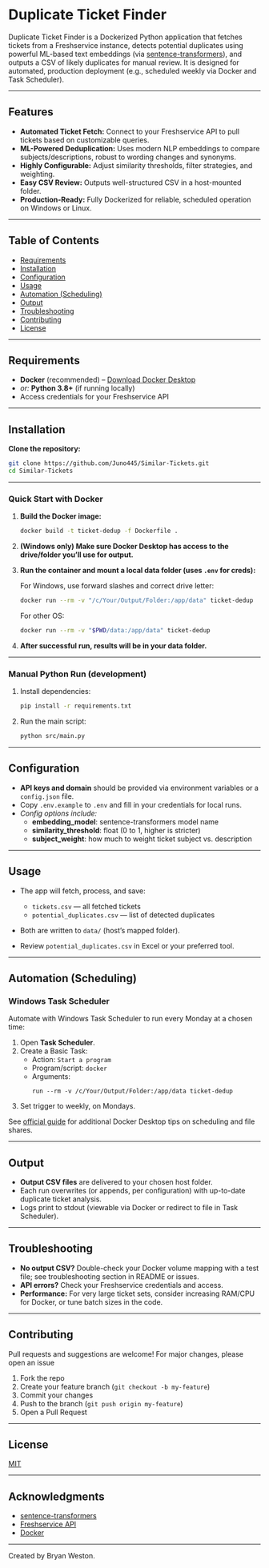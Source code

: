 # Duplicate Ticket Finder

Duplicate Ticket Finder is a Dockerized Python application that fetches tickets from a Freshservice instance, detects potential duplicates using powerful ML-based text embeddings (via [sentence-transformers](https://www.sbert.net/)), and outputs a CSV of likely duplicates for manual review. It is designed for automated, production deployment (e.g., scheduled weekly via Docker and Task Scheduler).

---

## Features

- **Automated Ticket Fetch:** Connect to your Freshservice API to pull tickets based on customizable queries.
- **ML-Powered Deduplication:** Uses modern NLP embeddings to compare subjects/descriptions, robust to wording changes and synonyms.
- **Highly Configurable:** Adjust similarity thresholds, filter strategies, and weighting.
- **Easy CSV Review:** Outputs well-structured CSV in a host-mounted folder.
- **Production-Ready:** Fully Dockerized for reliable, scheduled operation on Windows or Linux.

---

## Table of Contents

- [Requirements](#requirements)
- [Installation](#installation)
- [Configuration](#configuration)
- [Usage](#usage)
- [Automation (Scheduling)](#automation-scheduling)
- [Output](#output)
- [Troubleshooting](#troubleshooting)
- [Contributing](#contributing)
- [License](#license)

---

## Requirements

- **Docker** (recommended) – [Download Docker Desktop](https://www.docker.com/products/docker-desktop)
- _or:_ **Python 3.8+** (if running locally)
- Access credentials for your Freshservice API

---

## Installation

**Clone the repository:**

```sh
git clone https://github.com/Juno445/Similar-Tickets.git
cd Similar-Tickets
```

---

### Quick Start with Docker

1. **Build the Docker image:**

   ```sh
   docker build -t ticket-dedup -f Dockerfile .
   ```

2. **(Windows only) Make sure Docker Desktop has access to the drive/folder you’ll use for output.**

3. **Run the container and mount a local data folder (uses `.env` for creds):**

   For Windows, use forward slashes and correct drive letter:
   ```sh
   docker run --rm -v "/c/Your/Output/Folder:/app/data" ticket-dedup
   ```
   For other OS:
   ```sh
   docker run --rm -v "$PWD/data:/app/data" ticket-dedup
   ```

4. **After successful run, results will be in your data folder.**

---

### Manual Python Run (development)

1. Install dependencies:
   ```sh
   pip install -r requirements.txt
   ```
2. Run the main script:
   ```sh
   python src/main.py
   ```

---

## Configuration

- **API keys and domain** should be provided via environment variables or a `config.json` file.
- Copy `.env.example` to `.env` and fill in your credentials for local runs.
- _Config options include:_
  - **embedding_model**: sentence-transformers model name
  - **similarity_threshold**: float (0 to 1, higher is stricter)
  - **subject_weight**: how much to weight ticket subject vs. description

---

## Usage

- The app will fetch, process, and save:
  - `tickets.csv` — all fetched tickets
  - `potential_duplicates.csv` — list of detected duplicates

- Both are written to `data/` (host’s mapped folder).
- Review `potential_duplicates.csv` in Excel or your preferred tool.

---

## Automation (Scheduling)

### Windows Task Scheduler

Automate with Windows Task Scheduler to run every Monday at a chosen time:

1. Open **Task Scheduler**.
2. Create a Basic Task:
   - Action: `Start a program`
   - Program/script: `docker`
   - Arguments:
     ```
     run --rm -v /c/Your/Output/Folder:/app/data ticket-dedup
     ```
3. Set trigger to weekly, on Mondays.

See [official guide](https://docs.docker.com/desktop/) for additional Docker Desktop tips on scheduling and file shares.

---

## Output

- **Output CSV files** are delivered to your chosen host folder.
- Each run overwrites (or appends, per configuration) with up-to-date duplicate ticket analysis.
- Logs print to stdout (viewable via Docker or redirect to file in Task Scheduler).

---

## Troubleshooting

- **No output CSV?** Double-check your Docker volume mapping with a test file; see troubleshooting section in README or issues.
- **API errors?** Check your Freshservice credentials and access.
- **Performance:** For very large ticket sets, consider increasing RAM/CPU for Docker, or tune batch sizes in the code.

---

## Contributing

Pull requests and suggestions are welcome! For major changes, please open an issue

1. Fork the repo
2. Create your feature branch (`git checkout -b my-feature`)
3. Commit your changes
4. Push to the branch (`git push origin my-feature`)
5. Open a Pull Request

---

## License

[MIT](LICENSE)

---

## Acknowledgments

- [sentence-transformers](https://www.sbert.net/)
- [Freshservice API](https://api.freshservice.com/)
- [Docker](https://www.docker.com/)

---

Created by Bryan Weston.
